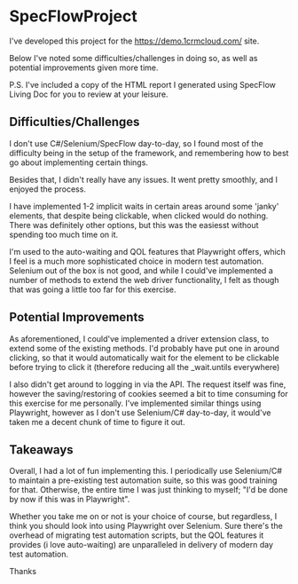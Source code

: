 # SpecFlowProject

I've developed this project for the https://demo.1crmcloud.com/ site.

Below I've noted some difficulties/challenges in doing so, as well as potential improvements given more time.

P.S. I've included a copy of the HTML report I generated using SpecFlow Living Doc for you to review at your leisure.

## Difficulties/Challenges

I don't use C#/Selenium/SpecFlow day-to-day, so I found most of the difficulty being in the setup of the framework, and remembering how to best go about implementing certain things. 

Besides that, I didn't really have any issues. It went pretty smoothly, and I enjoyed the process.

I have implemented 1-2 implicit waits in certain areas around some 'janky' elements, that despite being clickable, when clicked would do nothing. There was definitely other options, but this was the easiesst without spending too much time on it.

I'm used to the auto-waiting and QOL features that Playwright offers, which I feel is a much more sophisticated choice in modern test automation. Selenium out of the box is not good, and while I could've implemented a number of methods to extend the web driver functionality, I felt as though that was going a little too far for this exercise.

## Potential Improvements

As aforementioned, I could've implemented a driver extension class, to extend some of the existing methods. I'd probably have put one in around clicking, so that it would automatically wait for the element to be clickable before trying to click it (therefore reducing all the _wait.untils everywhere)

I also didn't get around to logging in via the API. The request itself was fine, however the saving/restoring of cookies seemed a bit to time consuming for this exercise for me personally. I've implemented similar things using Playwright, however as I don't use Selenium/C# day-to-day, it would've taken me a decent chunk of time to figure it out.

## Takeaways

Overall, I had a lot of fun implementing this. I periodically use Selenium/C# to maintain a pre-existing test automation suite, so this was good training for that. Otherwise, the entire time I was just thinking to myself; "I'd be done by now if this was in Playwright".

Whether you take me on or not is your choice of course, but regardless, I think you should look into using Playwright over Selenium. Sure there's the overhead of migrating test automation scripts, but the QOL features it provides (i love auto-waiting) are unparalleled in delivery of modern day test automation.

Thanks
